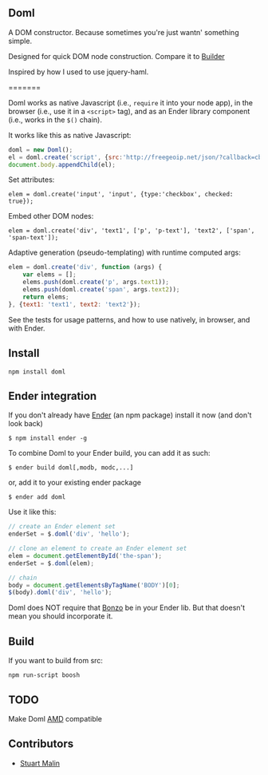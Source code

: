 Doml
------
A DOM constructor. Because sometimes you're just wantn' something simple.

Designed for quick DOM node construction. Compare it to [Builder](https://github.com/syntacticx/builder)

Inspired by how I used to use jquery-haml.

=======

Doml works as native Javascript (i.e., <code>require</code> it into your node app), in the browser (i.e., use it in a <code>&lt;script&gt;</code> tag), and as an Ender library component (i.e., works in the <code>$()</code> chain).

It works like this as native Javascript:

``` js
doml = new Doml();
el = doml.create('script', {src:'http://freegeoip.net/json/?callback=cb'});
document.body.appendChild(el);
```

Set attributes:
``` 
elem = doml.create('input', 'input', {type:'checkbox', checked: true});
```

Embed other DOM nodes:
``` 
elem = doml.create('div', 'text1', ['p', 'p-text'], 'text2', ['span', 'span-text']);
```

Adaptive generation (pseudo-templating) with runtime computed args:

``` js
elem = doml.create('div', function (args) {
	var elems = [];
	elems.push(doml.create('p', args.text1));
	elems.push(doml.create('span', args.text2));
	return elems;
}, {text1: 'text1', text2: 'text2'});
```

See the tests for usage patterns, and how to use natively, in browser, and with Ender.

Install
-----
    npm install doml


Ender integration
-----
If you don't already have [Ender](http://ender.no.de) (an npm package) install it now (and don't look back)

    $ npm install ender -g

To combine Doml to your Ender build, you can add it as such:

	$ ender build doml[,modb, modc,...]

or, add it to your existing ender package

    $ ender add doml

Use it like this:

``` js
// create an Ender element set
enderSet = $.doml('div', 'hello');

// clone an element to create an Ender element set
elem = document.getElementById('the-span');
enderSet = $.doml(elem);

// chain
body = document.getElementsByTagName('BODY')[0];
$(body).doml('div', 'hello');
```

Doml does NOT require that [Bonzo](https://github.com/ded/bonzo) be in your Ender lib.
But that doesn't mean you should incorporate it.


Build
-----
If you want to build from src:

    npm run-script boosh

TODO
-----
Make Doml [AMD](http://wiki.commonjs.org/wiki/Modules/AsynchronousDefinition) compatible


Contributors
-----

   * [Stuart Malin](https://github.com/zhami/doml/commits/master?author=zhami)
